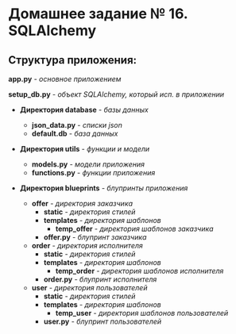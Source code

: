 # Домашнее задание № 16. SQLAlchemy

## Структура приложения:

**app.py** - *основное приложением* <br>

**setup_db.py** - *объект SQLAlchemy, который исп. в приложении*

- **Директория database** - *базы данных*
    - **json_data.py** - *списки json* <br>
    - **default.db** - *база данных* <br>

- **Директория utils** - *функции и модели*
    - **models.py** - *модели приложения* <br>
    - **functions.py** - *функции приложения* <br>

- **Директория blueprints** - *блупринты приложения*
    - **offer** - *директория заказчика* 
        - **static** - *директория стилей*
        - **templates** - *директория шаблонов*
            - **temp_offer** - *директория шаблонов заказчика*
        - **offer.py** - *блупринт заказчика*
    - **order** - *директория исполнителя* 
        - **static** - *директория стилей*
        - **templates** - *директория шаблонов*
            - **temp_order** - *директория шаблонов исполнителя*
        - **order.py** - *блупринт исполнителя*
    - **user** - *директория пользователей* 
        - **static** - *директория стилей*
        - **templates** - *директория шаблонов*
            - **temp_user** - *директория шаблонов пользователей*
        - **user.py** - *блупринт пользователей*
